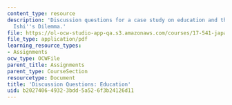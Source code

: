 ```yaml
---
content_type: resource
description: 'Discussion questions for a case study on education and the workplace:
  Ishi''s Dilemma.'
file: https://ol-ocw-studio-app-qa.s3.amazonaws.com/courses/17-541-japanese-politics-and-society-fall-2008/b202740649323bdd5a526f3b24126d11_questions3.pdf
file_type: application/pdf
learning_resource_types:
- Assignments
ocw_type: OCWFile
parent_title: Assignments
parent_type: CourseSection
resourcetype: Document
title: 'Discussion Questions: Education'
uid: b2027406-4932-3bdd-5a52-6f3b24126d11
---
```

